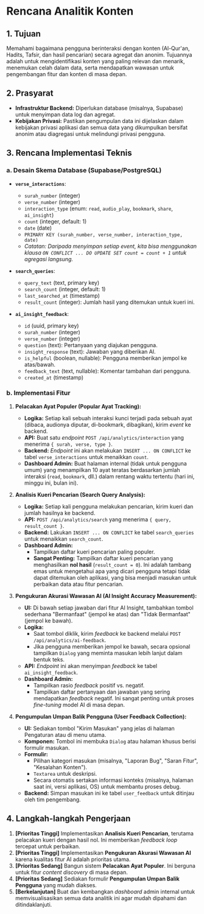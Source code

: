 # Rencana Analitik Konten

## 1. Tujuan

Memahami bagaimana pengguna berinteraksi dengan konten (Al-Qur'an, Hadits, Tafsir, dan hasil pencarian) secara agregat dan anonim. Tujuannya adalah untuk mengidentifikasi konten yang paling relevan dan menarik, menemukan celah dalam data, serta mendapatkan wawasan untuk pengembangan fitur dan konten di masa depan.

## 2. Prasyarat

- **Infrastruktur Backend:** Diperlukan database (misalnya, Supabase) untuk menyimpan data log dan agregat.
- **Kebijakan Privasi:** Pastikan pengumpulan data ini dijelaskan dalam kebijakan privasi aplikasi dan semua data yang dikumpulkan bersifat anonim atau diagregasi untuk melindungi privasi pengguna.

## 3. Rencana Implementasi Teknis

### a. Desain Skema Database (Supabase/PostgreSQL)

- **`verse_interactions`**:
  - `surah_number` (integer)
  - `verse_number` (integer)
  - `interaction_type` (enum: `read`, `audio_play`, `bookmark`, `share`, `ai_insight`)
  - `count` (integer, default: 1)
  - `date` (date)
  - `PRIMARY KEY (surah_number, verse_number, interaction_type, date)`
  - *Catatan: Daripada menyimpan setiap event, kita bisa menggunakan klausa `ON CONFLICT ... DO UPDATE SET count = count + 1` untuk agregasi langsung.*

- **`search_queries`**:
  - `query_text` (text, primary key)
  - `search_count` (integer, default: 1)
  - `last_searched_at` (timestamp)
  - `result_count` (integer): Jumlah hasil yang ditemukan untuk kueri ini.

- **`ai_insight_feedback`**:
  - `id` (uuid, primary key)
  - `surah_number` (integer)
  - `verse_number` (integer)
  - `question` (text): Pertanyaan yang diajukan pengguna.
  - `insight_response` (text): Jawaban yang diberikan AI.
  - `is_helpful` (boolean, nullable): Pengguna memberikan jempol ke atas/bawah.
  - `feedback_text` (text, nullable): Komentar tambahan dari pengguna.
  - `created_at` (timestamp)

### b. Implementasi Fitur

1.  **Pelacakan Ayat Populer (Popular Ayat Tracking):**
    - **Logika:** Setiap kali sebuah interaksi kunci terjadi pada sebuah ayat (dibaca, audionya diputar, di-bookmark, dibagikan), kirim *event* ke backend.
    - **API:** Buat satu *endpoint* `POST /api/analytics/interaction` yang menerima `{ surah, verse, type }`.
    - **Backend:** *Endpoint* ini akan melakukan `INSERT ... ON CONFLICT` ke tabel `verse_interactions` untuk menaikkan `count`.
    - **Dashboard Admin:** Buat halaman internal (tidak untuk pengguna umum) yang menampilkan 10 ayat teratas berdasarkan jumlah interaksi (`read`, `bookmark`, dll.) dalam rentang waktu tertentu (hari ini, minggu ini, bulan ini).

2.  **Analisis Kueri Pencarian (Search Query Analysis):**
    - **Logika:** Setiap kali pengguna melakukan pencarian, kirim kueri dan jumlah hasilnya ke backend.
    - **API:** `POST /api/analytics/search` yang menerima `{ query, result_count }`.
    - **Backend:** Lakukan `INSERT ... ON CONFLICT` ke tabel `search_queries` untuk menaikkan `search_count`.
    - **Dashboard Admin:**
      - Tampilkan daftar kueri pencarian paling populer.
      - **Sangat Penting:** Tampilkan daftar kueri pencarian yang menghasilkan **nol hasil** (`result_count = 0`). Ini adalah tambang emas untuk mengetahui apa yang dicari pengguna tetapi tidak dapat ditemukan oleh aplikasi, yang bisa menjadi masukan untuk perbaikan data atau fitur pencarian.

3.  **Pengukuran Akurasi Wawasan AI (AI Insight Accuracy Measurement):**
    - **UI:** Di bawah setiap jawaban dari fitur AI Insight, tambahkan tombol sederhana "Bermanfaat" (jempol ke atas) dan "Tidak Bermanfaat" (jempol ke bawah).
    - **Logika:**
      - Saat tombol diklik, kirim *feedback* ke backend melalui `POST /api/analytics/ai-feedback`.
      - Jika pengguna memberikan jempol ke bawah, secara opsional tampilkan `Dialog` yang meminta masukan lebih lanjut dalam bentuk teks.
    - **API:** *Endpoint* ini akan menyimpan *feedback* ke tabel `ai_insight_feedback`.
    - **Dashboard Admin:**
      - Tampilkan rasio *feedback* positif vs. negatif.
      - Tampilkan daftar pertanyaan dan jawaban yang sering mendapatkan *feedback* negatif. Ini sangat penting untuk proses *fine-tuning* model AI di masa depan.

4.  **Pengumpulan Umpan Balik Pengguna (User Feedback Collection):**
    - **UI:** Sediakan tombol "Kirim Masukan" yang jelas di halaman Pengaturan atau di menu utama.
    - **Komponen:** Tombol ini membuka `Dialog` atau halaman khusus berisi formulir masukan.
    - **Formulir:**
      - Pilihan kategori masukan (misalnya, "Laporan Bug", "Saran Fitur", "Kesalahan Konten").
      - `Textarea` untuk deskripsi.
      - Secara otomatis sertakan informasi konteks (misalnya, halaman saat ini, versi aplikasi, OS) untuk membantu proses debug.
    - **Backend:** Simpan masukan ini ke tabel `user_feedback` untuk ditinjau oleh tim pengembang.

## 4. Langkah-langkah Pengerjaan

1.  **[Prioritas Tinggi]** Implementasikan **Analisis Kueri Pencarian**, terutama pelacakan kueri dengan hasil nol. Ini memberikan *feedback loop* tercepat untuk perbaikan.
2.  **[Prioritas Tinggi]** Implementasikan **Pengukuran Akurasi Wawasan AI** karena kualitas fitur AI adalah prioritas utama.
3.  **[Prioritas Sedang]** Bangun sistem **Pelacakan Ayat Populer**. Ini berguna untuk fitur *content discovery* di masa depan.
4.  **[Prioritas Sedang]** Sediakan formulir **Pengumpulan Umpan Balik Pengguna** yang mudah diakses.
5.  **[Berkelanjutan]** Buat dan kembangkan *dashboard* admin internal untuk memvisualisasikan semua data analitik ini agar mudah dipahami dan ditindaklanjuti.

